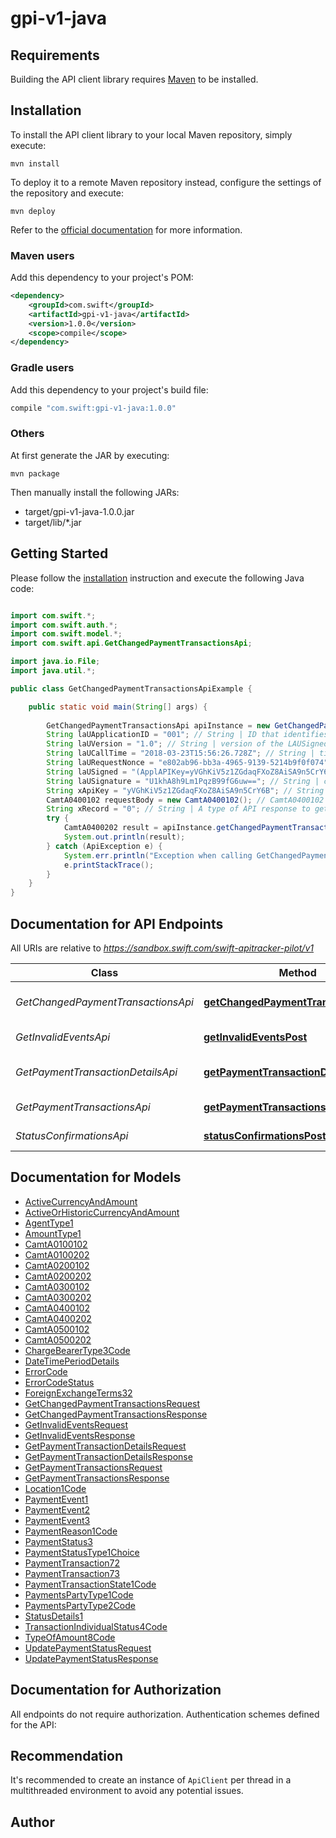 # gpi-v1-java

## Requirements

Building the API client library requires [Maven](https://maven.apache.org/) to be installed.

## Installation

To install the API client library to your local Maven repository, simply execute:

```shell
mvn install
```

To deploy it to a remote Maven repository instead, configure the settings of the repository and execute:

```shell
mvn deploy
```

Refer to the [official documentation](https://maven.apache.org/plugins/maven-deploy-plugin/usage.html) for more information.

### Maven users

Add this dependency to your project's POM:

```xml
<dependency>
    <groupId>com.swift</groupId>
    <artifactId>gpi-v1-java</artifactId>
    <version>1.0.0</version>
    <scope>compile</scope>
</dependency>
```

### Gradle users

Add this dependency to your project's build file:

```groovy
compile "com.swift:gpi-v1-java:1.0.0"
```

### Others

At first generate the JAR by executing:

    mvn package

Then manually install the following JARs:

* target/gpi-v1-java-1.0.0.jar
* target/lib/*.jar

## Getting Started

Please follow the [installation](#installation) instruction and execute the following Java code:

```java

import com.swift.*;
import com.swift.auth.*;
import com.swift.model.*;
import com.swift.api.GetChangedPaymentTransactionsApi;

import java.io.File;
import java.util.*;

public class GetChangedPaymentTransactionsApiExample {

    public static void main(String[] args) {
        
        GetChangedPaymentTransactionsApi apiInstance = new GetChangedPaymentTransactionsApi();
        String laUApplicationID = "001"; // String | ID that identifies the application generationg the API and used by the gpi Connector to retrieve the related LAU keys
        String laUVersion = "1.0"; // String | version of the LAUSigned header. Mandatory. \"1.0\" for this first release
        String laUCallTime = "2018-03-23T15:56:26.728Z"; // String | timestamp in UTC of the API call in the format YYYY-MM-DDTHH:MM:SS.sssZ
        String laURequestNonce = "e802ab96-bb3a-4965-9139-5214b9f0f074"; // String | a random value generated by the client. Provided with the request and copied by the gpi Connector on the response
        String laUSigned = "(ApplAPIKey=yVGhKiV5z1ZGdaqFXoZ8AiSA9n5CrY6B),(RBACRole=[FullViewer/Scope/cclabeb0])"; // String | service specific HTTP headers
        String laUSignature = "U1khA8h9Lm1PqzB99fG6uw=="; // String | contains the LAU signature, base64 ecoded
        String xApiKey = "yVGhKiV5z1ZGdaqFXoZ8AiSA9n5CrY6B"; // String | An API key given to your application to authenticate against the sandbox URL
        CamtA0400102 requestBody = new CamtA0400102(); // CamtA0400102 | Last Changed Payment Transactions Request
        String xRecord = "0"; // String | A type of API response to get from API Sandbox. A value between 1 and 13
        try {
            CamtA0400202 result = apiInstance.getChangedPaymentTransactionsPost(laUApplicationID, laUVersion, laUCallTime, laURequestNonce, laUSigned, laUSignature, xApiKey, requestBody, xRecord);
            System.out.println(result);
        } catch (ApiException e) {
            System.err.println("Exception when calling GetChangedPaymentTransactionsApi#getChangedPaymentTransactionsPost");
            e.printStackTrace();
        }
    }
}

```

## Documentation for API Endpoints

All URIs are relative to *https://sandbox.swift.com/swift-apitracker-pilot/v1*

Class | Method | HTTP request | Description
------------ | ------------- | ------------- | -------------
*GetChangedPaymentTransactionsApi* | [**getChangedPaymentTransactionsPost**](docs/GetChangedPaymentTransactionsApi.md#getChangedPaymentTransactionsPost) | **POST** /get_changed_payment_transactions | Get Changed Payment Transactions
*GetInvalidEventsApi* | [**getInvalidEventsPost**](docs/GetInvalidEventsApi.md#getInvalidEventsPost) | **POST** /get_invalid_events | Get Invalid Events
*GetPaymentTransactionDetailsApi* | [**getPaymentTransactionDetailsPost**](docs/GetPaymentTransactionDetailsApi.md#getPaymentTransactionDetailsPost) | **POST** /get_payment_transaction_details | Get Payment Transaction Details
*GetPaymentTransactionsApi* | [**getPaymentTransactionsPost**](docs/GetPaymentTransactionsApi.md#getPaymentTransactionsPost) | **POST** /get_payment_transactions | Get Payment Transactions
*StatusConfirmationsApi* | [**statusConfirmationsPost**](docs/StatusConfirmationsApi.md#statusConfirmationsPost) | **POST** /status_confirmations | Status Confirmations


## Documentation for Models

 - [ActiveCurrencyAndAmount](docs/ActiveCurrencyAndAmount.md)
 - [ActiveOrHistoricCurrencyAndAmount](docs/ActiveOrHistoricCurrencyAndAmount.md)
 - [AgentType1](docs/AgentType1.md)
 - [AmountType1](docs/AmountType1.md)
 - [CamtA0100102](docs/CamtA0100102.md)
 - [CamtA0100202](docs/CamtA0100202.md)
 - [CamtA0200102](docs/CamtA0200102.md)
 - [CamtA0200202](docs/CamtA0200202.md)
 - [CamtA0300102](docs/CamtA0300102.md)
 - [CamtA0300202](docs/CamtA0300202.md)
 - [CamtA0400102](docs/CamtA0400102.md)
 - [CamtA0400202](docs/CamtA0400202.md)
 - [CamtA0500102](docs/CamtA0500102.md)
 - [CamtA0500202](docs/CamtA0500202.md)
 - [ChargeBearerType3Code](docs/ChargeBearerType3Code.md)
 - [DateTimePeriodDetails](docs/DateTimePeriodDetails.md)
 - [ErrorCode](docs/ErrorCode.md)
 - [ErrorCodeStatus](docs/ErrorCodeStatus.md)
 - [ForeignExchangeTerms32](docs/ForeignExchangeTerms32.md)
 - [GetChangedPaymentTransactionsRequest](docs/GetChangedPaymentTransactionsRequest.md)
 - [GetChangedPaymentTransactionsResponse](docs/GetChangedPaymentTransactionsResponse.md)
 - [GetInvalidEventsRequest](docs/GetInvalidEventsRequest.md)
 - [GetInvalidEventsResponse](docs/GetInvalidEventsResponse.md)
 - [GetPaymentTransactionDetailsRequest](docs/GetPaymentTransactionDetailsRequest.md)
 - [GetPaymentTransactionDetailsResponse](docs/GetPaymentTransactionDetailsResponse.md)
 - [GetPaymentTransactionsRequest](docs/GetPaymentTransactionsRequest.md)
 - [GetPaymentTransactionsResponse](docs/GetPaymentTransactionsResponse.md)
 - [Location1Code](docs/Location1Code.md)
 - [PaymentEvent1](docs/PaymentEvent1.md)
 - [PaymentEvent2](docs/PaymentEvent2.md)
 - [PaymentEvent3](docs/PaymentEvent3.md)
 - [PaymentReason1Code](docs/PaymentReason1Code.md)
 - [PaymentStatus3](docs/PaymentStatus3.md)
 - [PaymentStatusType1Choice](docs/PaymentStatusType1Choice.md)
 - [PaymentTransaction72](docs/PaymentTransaction72.md)
 - [PaymentTransaction73](docs/PaymentTransaction73.md)
 - [PaymentTransactionState1Code](docs/PaymentTransactionState1Code.md)
 - [PaymentsPartyType1Code](docs/PaymentsPartyType1Code.md)
 - [PaymentsPartyType2Code](docs/PaymentsPartyType2Code.md)
 - [StatusDetails1](docs/StatusDetails1.md)
 - [TransactionIndividualStatus4Code](docs/TransactionIndividualStatus4Code.md)
 - [TypeOfAmount8Code](docs/TypeOfAmount8Code.md)
 - [UpdatePaymentStatusRequest](docs/UpdatePaymentStatusRequest.md)
 - [UpdatePaymentStatusResponse](docs/UpdatePaymentStatusResponse.md)


## Documentation for Authorization

All endpoints do not require authorization.
Authentication schemes defined for the API:

## Recommendation

It's recommended to create an instance of `ApiClient` per thread in a multithreaded environment to avoid any potential issues.

## Author



